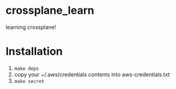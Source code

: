 # crossplane_learn
learning crossplane!

# Installation

1. `make deps`
2. copy your ~/.aws/credentials contents into aws-credentials.txt
3. `make secret`
